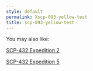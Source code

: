 ```yaml
---
style: default
permalink: Xscp-093-yellow-test
title: scp-093-yellow-test
---
```

You may also like:

[SCP-432 Expedition 2](http://scp-wiki.net/scp-432-expedition-2)

[SCP-432 Expedition 5](http://scp-wiki.net/scp-432-expedition-5)
